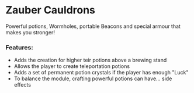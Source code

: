 # Zauber Cauldrons<!--$headerTitle--><!--$pmc:delete-->

Powerful potions, Wormholes, portable Beacons and special armour that makes you stronger!<!--$pmc:headerSize-->

### Features:
- Adds the creation for higher teir potions above a brewing stand
- Allows the player to create teleportation potions
- Adds a set of permanent potion crystals if the player has enough "Luck"
- To balance the module, crafting powerful potions can have... side effects
